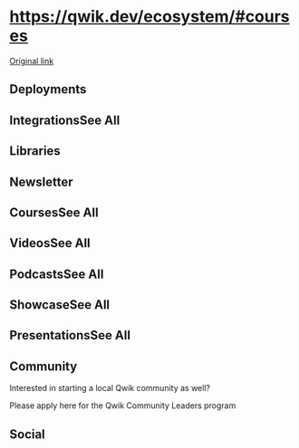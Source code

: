 # https://qwik.dev/ecosystem/#courses

[Original link](https://qwik.dev/ecosystem/#courses)

## Deployments

## IntegrationsSee All

## Libraries

## Newsletter

## CoursesSee All

## VideosSee All

## PodcastsSee All

## ShowcaseSee All

## PresentationsSee All

## Community

Interested in starting a local Qwik community as well?

Please apply here for the Qwik Community Leaders program

## Social
